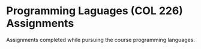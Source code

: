 # Programming Laguages (COL 226) Assignments

Assignments completed while pursuing the course programming languages.
